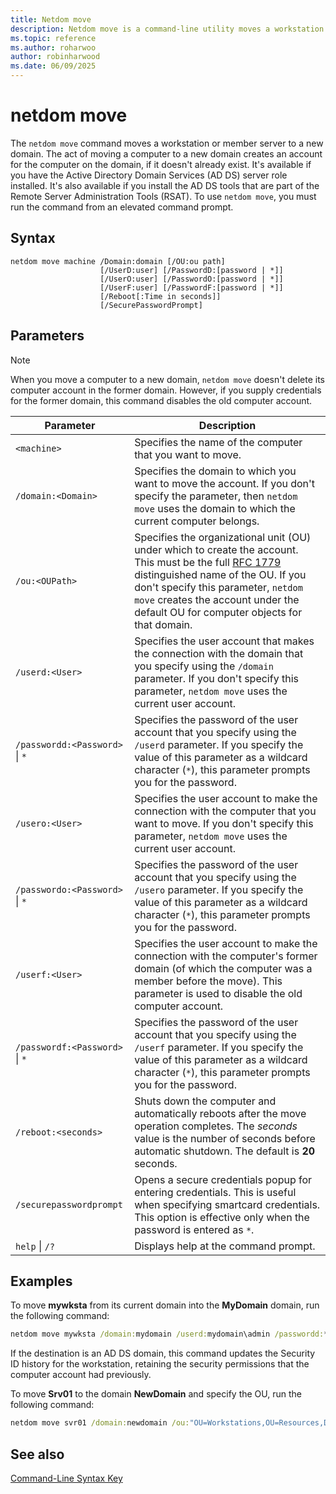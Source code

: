 ```yaml
---
title: Netdom move
description: Netdom move is a command-line utility moves a workstation or member server to a new domain in Windows Server.
ms.topic: reference
ms.author: roharwoo
author: robinharwood
ms.date: 06/09/2025
---
```


# netdom move

The `netdom move` command moves a workstation or member server to a new domain. The act of moving a computer to a new domain creates an account for the computer on the domain, if it doesn't already exist. It's available if you have the Active Directory Domain Services (AD DS) server role installed. It's also available if you install the AD DS tools that are part of the Remote Server Administration Tools (RSAT). To use `netdom move`, you must run the command from an elevated command prompt.

## Syntax

```
netdom move machine /Domain:domain [/OU:ou path]
                    [/UserD:user] [/PasswordD:[password | *]]
                    [/UserO:user] [/PasswordO:[password | *]]
                    [/UserF:user] [/PasswordF:[password | *]]
                    [/Reboot[:Time in seconds]]
                    [/SecurePasswordPrompt]
```

## Parameters

> [!NOTE]
> When you move a computer to a new domain, `netdom move` doesn't delete its computer account in the former domain. However, if you supply credentials for the former domain, this command disables the old computer account.

| Parameter | Description |
|-----------|-------------|
| `<machine>` | Specifies the name of the computer that you want to move. |
| `/domain:<Domain>` | Specifies the domain to which you want to move the account. If you don't specify the parameter, then `netdom move` uses the domain to which the current computer belongs. |
| `/ou:<OUPath>` | Specifies the organizational unit (OU) under which to create the account. This must be the full [RFC 1779](https://www.rfc-editor.org/rfc/rfc1779) distinguished name of the OU. If you don't specify this parameter, `netdom move` creates the account under the default OU for computer objects for that domain. |
| `/userd:<User>` | Specifies the user account that makes the connection with the domain that you specify using the `/domain` parameter. If you don't specify this parameter, `netdom move` uses the current user account. |
| `/passwordd:<Password>` \| `*` | Specifies the password of the user account that you specify using the `/userd` parameter. If you specify the value of this parameter as a wildcard character (`*`), this parameter prompts you for the password. |
| `/usero:<User>` | Specifies the user account to make the connection with the computer that you want to move. If you don't specify this parameter, `netdom move` uses the current user account. |
| `/passwordo:<Password>` \| `*` | Specifies the password of the user account that you specify using the `/usero` parameter. If you specify the value of this parameter as a wildcard character (`*`), this parameter prompts you for the password. |
| `/userf:<User>` | Specifies the user account to make the connection with the computer's former domain (of which the computer was a member before the move). This parameter is used to disable the old computer account. |
| `/passwordf:<Password>` \| `*` | Specifies the password of the user account that you specify using the `/userf` parameter. If you specify the value of this parameter as a wildcard character (`*`), this parameter prompts you for the password. |
| `/reboot:<seconds>` | Shuts down the computer and automatically reboots after the move operation completes. The *seconds* value is the number of seconds before automatic shutdown. The default is **20** seconds. |
| `/securepasswordprompt` | Opens a secure credentials popup for entering credentials. This is useful when specifying smartcard credentials. This option is effective only when the password is entered as `*`. |
| `help` \| `/?` | Displays help at the command prompt. |

## Examples

To move **mywksta** from its current domain into the **MyDomain** domain, run the following command:

```cmd
netdom move mywksta /domain:mydomain /userd:mydomain\admin /passwordd:*
```

If the destination is an AD DS domain, this command updates the Security ID history for the workstation, retaining the security permissions that the computer account had previously.

To move **Srv01** to the domain **NewDomain** and specify the OU, run the following command:

```cmd
netdom move svr01 /domain:newdomain /ou:"OU=Workstations,OU=Resources,DC=NewDomain,DC=local" /userd:NewDomain\DomainAdmin /passwordd:*
```

## See also

[Command-Line Syntax Key](command-line-syntax-key.md)
